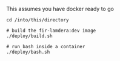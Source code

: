 This assumes you have docker ready to go

```
cd /into/this/directory

# build the fir-lamdera:dev image
./deploy/build.sh

# run bash inside a container
./deploy/bash.sh
```